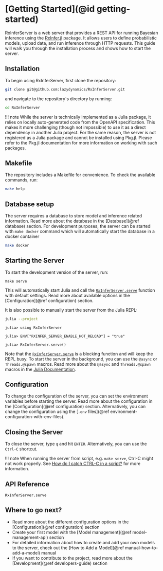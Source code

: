 # [Getting Started](@id getting-started)

RxInferServer is a web server that provides a REST API for running Bayesian inference using the [RxInfer.jl](https://github.com/ReactiveBayes/RxInfer.jl) package. It allows users to define probabilistic models, upload data, and run inference through HTTP requests. This guide will walk you through the installation process and shows how to start the server.

## Installation

To begin using RxInferServer, first clone the repository:

```bash
git clone git@github.com:lazydynamics/RxInferServer.git
```

and navigate to the repository's directory by running:

```bash
cd RxInferServer
```

!!! note
    While the server is technically implemented as a Julia package, it relies on locally auto-generated code from the OpenAPI specification. This makes it more challenging (though not impossible) to use it as a direct dependency in another Julia project. For the same reason, the server is not registered as a Julia package and cannot be installed using Pkg.jl. Please refer to the Pkg.jl documentation for more information on working with such packages.

## Makefile 

The repository includes a Makefile for convenience. To check the available commands, run:

```bash
make help
```

## Database setup

The server requires a database to store model and inference related information. Read more about the database in the [Database](@ref database) section. For development purposes, the server can be started with `make docker` command which will automatically start the database in a docker container

```bash
make docker
```

## Starting the Server

To start the development version of the server, run:

```
make serve
```

This will automatically start Julia and call the [`RxInferServer.serve`](@ref) function with default settings. Read more about available options in the [Configuration](@ref configuration) section.

It is also possible to manually start the server from the Julia REPL:

```bash
julia --project
```

```julia-repl
julia> using RxInferServer

julia> ENV["RXINFER_SERVER_ENABLE_HOT_RELOAD"] = "true"

julia> RxInferServer.serve()
```

Note that the [`RxInferServer.serve`](@ref) is a blocking function and will keep the REPL busy. To start the server in the background, you can use the `@async` or `Threads.@spawn` macros. Read more about the `@async` and `Threads.@spawn` macros in the [Julia Documentation](https://docs.julialang.org/en/v1/manual/parallel-computing/).

## Configuration 

To change the configuration of the server, you can set the environment variables before starting the server. Read more about the configuration in the [Configuration](@ref configuration) section. Alternatively, you can change the configuration using the [`.env` files](@ref environment-configuration-with-env-files).

## Closing the Server

To close the server, type `q` and hit `ENTER`. Alternatively, you can use the `Ctrl-C` shortcut.

!!! note
    When running the server from script, e.g. `make serve`, Ctrl-C might not work properly. See [How do I catch CTRL-C in a script?](https://docs.julialang.org/en/v1/manual/faq/#catch-ctrl-c) for more information.

## API Reference

```@docs
RxInferServer.serve
```

## Where to go next?

- Read more about the different configuration options in the [Configuration](@ref configuration) section
- Create your first model with the [Model management](@ref model-management-api) section
- For detailed information about how to create and add your own models to the server, check out the [How to Add a Model](@ref manual-how-to-add-a-model) manual
- If you want to contribute to the project, read more about the [Development](@ref developers-guide) section